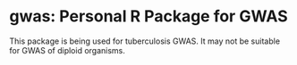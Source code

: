 # gwas: Personal R Package for GWAS

This package is being used for tuberculosis GWAS. It may not be suitable for GWAS of diploid organisms. 

